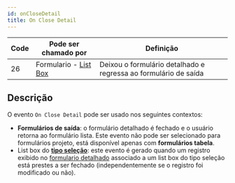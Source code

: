 ```yaml
---
id: onCloseDetail
title: On Close Detail
---
```


| Code | Pode ser chamado por                                     | Definição                                                       |
| ---- | -------------------------------------------------------- | --------------------------------------------------------------- |
| 26   | Formulario - [List Box](FormObjects/listbox_overview.md) | Deixou o formulário detalhado e regressa ao formulário de saída |

## Descrição

O evento `On Close Detail` pode ser usado nos seguintes contextos:

- **Formulários de saída**: o formulário detalhado é fechado e o usuário retorna ao formulário lista. Este evento não pode ser selecionado para formulários projeto, está disponível apenas com **formulários tabela**.
- List box do [**tipo seleção**](FormObjects/listbox_overview.md#list-box-selection): este evento é gerado quando um registro exibido no [formulario detalhado](FormObjects/properties_ListBox.md#detail-form-name) associado a um list box do tipo seleção está prestes a ser fechado (independentemente se o registro foi modificado ou não).
